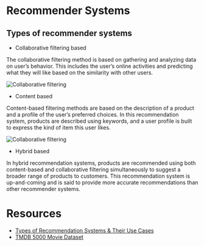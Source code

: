 
# Recommender Systems 

## Types of recommender systems 

- Collaborative filtering based

The collaborative filtering method is based on gathering and analyzing data on user’s behavior. This includes the user’s online activities and predicting what they will like based on the similarity with other users.

![Collaborative filtering](https://miro.medium.com/v2/resize:fit:1400/format:webp/1*SPE85ePd_aiJDO9RVbfbig.png)

- Content based

Content-based filtering methods are based on the description of a product and a profile of the user’s preferred choices. In this recommendation system, products are described using keywords, and a user profile is built to express the kind of item this user likes.

![Collaborative filtering](https://miro.medium.com/v2/resize:fit:828/format:webp/1*3YEZG1dEqvNz70h0uhP5Fg.png)


- Hybrid based 

In hybrid recommendation systems, products are recommended using both content-based and collaborative filtering simultaneously to suggest a broader range of products to customers. This recommendation system is up-and-coming and is said to provide more accurate recommendations than other recommender systems.



# Resources 

- [Types of Recommendation Systems & Their Use Cases](https://marutitech.medium.com/what-are-the-types-of-recommendation-systems-3487cbafa7c9)
- [TMDB 5000 Movie Dataset](https://www.kaggle.com/datasets/tmdb/tmdb-movie-metadata)

